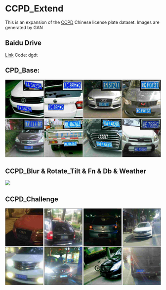 # CCPD_Extend
This is an expansion of the [CCPD](https://github.com/detectRecog/CCPD) Chinese license plate dataset.
Images are generated by GAN

## Baidu Drive
[Link](https://pan.baidu.com/s/1SxQb8--H-U-KoSMmlCZA3w) 
Code: dgdt

## CPD_Base:
<img src="Examples/examples_ccpd_base.png"  width="800">

## CCPD_Blur & Rotate_Tilt & Fn & Db & Weather
<img src="Examples/examples.png"  width="800">

## CCPD_Challenge
<img src="Examples/examples_ccpd_challenge.png"  width="800">
